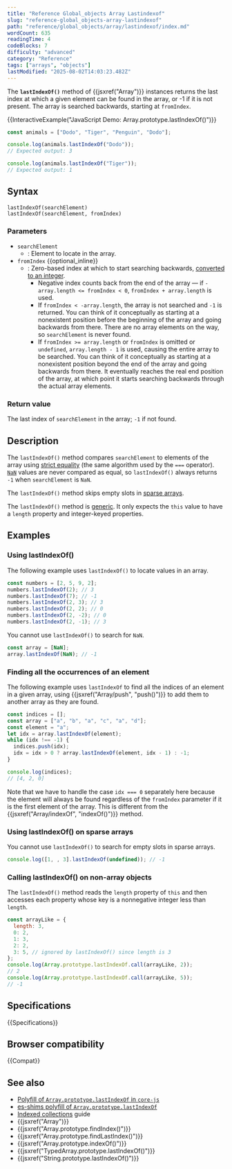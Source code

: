 ```yaml
---
title: "Reference Global_objects Array Lastindexof"
slug: "reference-global_objects-array-lastindexof"
path: "reference/global_objects/array/lastindexof/index.md"
wordCount: 635
readingTime: 4
codeBlocks: 7
difficulty: "advanced"
category: "Reference"
tags: ["arrays", "objects"]
lastModified: "2025-08-02T14:03:23.482Z"
---
```



The **`lastIndexOf()`** method of {{jsxref("Array")}} instances returns the last index at which
a given element can be found in the array, or -1 if it is not present. The array is
searched backwards, starting at `fromIndex`.

{{InteractiveExample("JavaScript Demo: Array.prototype.lastIndexOf()")}}

```js interactive-example
const animals = ["Dodo", "Tiger", "Penguin", "Dodo"];

console.log(animals.lastIndexOf("Dodo"));
// Expected output: 3

console.log(animals.lastIndexOf("Tiger"));
// Expected output: 1
```

## Syntax

```js-nolint
lastIndexOf(searchElement)
lastIndexOf(searchElement, fromIndex)
```

### Parameters

- `searchElement`
  - : Element to locate in the array.
- `fromIndex` {{optional_inline}}
  - : Zero-based index at which to start searching backwards, [converted to an integer](/en-US/docs/Web/JavaScript/Reference/Global_Objects/Number#integer_conversion).
    - Negative index counts back from the end of the array — if `-array.length <= fromIndex < 0`, `fromIndex + array.length` is used.
    - If `fromIndex < -array.length`, the array is not searched and `-1` is returned. You can think of it conceptually as starting at a nonexistent position before the beginning of the array and going backwards from there. There are no array elements on the way, so `searchElement` is never found.
    - If `fromIndex >= array.length` or `fromIndex` is omitted or `undefined`, `array.length - 1` is used, causing the entire array to be searched. You can think of it conceptually as starting at a nonexistent position beyond the end of the array and going backwards from there. It eventually reaches the real end position of the array, at which point it starts searching backwards through the actual array elements.

### Return value

The last index of `searchElement` in the array; `-1` if not found.

## Description

The `lastIndexOf()` method compares `searchElement` to elements of the array using [strict equality](/en-US/docs/Web/JavaScript/Reference/Operators/Strict_equality) (the same algorithm used by the `===` operator). [`NaN`](/en-US/docs/Web/JavaScript/Reference/Global_Objects/NaN) values are never compared as equal, so `lastIndexOf()` always returns `-1` when `searchElement` is `NaN`.

The `lastIndexOf()` method skips empty slots in [sparse arrays](/en-US/docs/Web/JavaScript/Guide/Indexed_collections#sparse_arrays).

The `lastIndexOf()` method is [generic](/en-US/docs/Web/JavaScript/Reference/Global_Objects/Array#generic_array_methods). It only expects the `this` value to have a `length` property and integer-keyed properties.

## Examples

### Using lastIndexOf()

The following example uses `lastIndexOf()` to locate values in an array.

```js
const numbers = [2, 5, 9, 2];
numbers.lastIndexOf(2); // 3
numbers.lastIndexOf(7); // -1
numbers.lastIndexOf(2, 3); // 3
numbers.lastIndexOf(2, 2); // 0
numbers.lastIndexOf(2, -2); // 0
numbers.lastIndexOf(2, -1); // 3
```

You cannot use `lastIndexOf()` to search for `NaN`.

```js
const array = [NaN];
array.lastIndexOf(NaN); // -1
```

### Finding all the occurrences of an element

The following example uses `lastIndexOf` to find all the indices of an
element in a given array, using {{jsxref("Array/push", "push()")}} to add them
to another array as they are found.

```js
const indices = [];
const array = ["a", "b", "a", "c", "a", "d"];
const element = "a";
let idx = array.lastIndexOf(element);
while (idx !== -1) {
  indices.push(idx);
  idx = idx > 0 ? array.lastIndexOf(element, idx - 1) : -1;
}

console.log(indices);
// [4, 2, 0]
```

Note that we have to handle the case `idx === 0` separately here because the
element will always be found regardless of the `fromIndex` parameter if it is
the first element of the array. This is different from the
{{jsxref("Array/indexOf", "indexOf()")}} method.

### Using lastIndexOf() on sparse arrays

You cannot use `lastIndexOf()` to search for empty slots in sparse arrays.

```js
console.log([1, , 3].lastIndexOf(undefined)); // -1
```

### Calling lastIndexOf() on non-array objects

The `lastIndexOf()` method reads the `length` property of `this` and then accesses each property whose key is a nonnegative integer less than `length`.

```js
const arrayLike = {
  length: 3,
  0: 2,
  1: 3,
  2: 2,
  3: 5, // ignored by lastIndexOf() since length is 3
};
console.log(Array.prototype.lastIndexOf.call(arrayLike, 2));
// 2
console.log(Array.prototype.lastIndexOf.call(arrayLike, 5));
// -1
```

## Specifications

{{Specifications}}

## Browser compatibility

{{Compat}}

## See also

- [Polyfill of `Array.prototype.lastIndexOf` in `core-js`](https://github.com/zloirock/core-js#ecmascript-array)
- [es-shims polyfill of `Array.prototype.lastIndexOf`](https://www.npmjs.com/package/array.prototype.lastindexof)
- [Indexed collections](/en-US/docs/Web/JavaScript/Guide/Indexed_collections) guide
- {{jsxref("Array")}}
- {{jsxref("Array.prototype.findIndex()")}}
- {{jsxref("Array.prototype.findLastIndex()")}}
- {{jsxref("Array.prototype.indexOf()")}}
- {{jsxref("TypedArray.prototype.lastIndexOf()")}}
- {{jsxref("String.prototype.lastIndexOf()")}}
